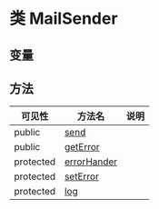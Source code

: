 #  类 MailSender




## 变量


## 方法


| 可见性 | 方法名 | 说明 |
|--------|-------|------|
| public|[send](MailSender/send.md) |  |
| public|[getError](MailSender/getError.md) |  |
| protected|[errorHander](MailSender/errorHander.md) |  |
| protected|[setError](MailSender/setError.md) |  |
| protected|[log](MailSender/log.md) |  |
